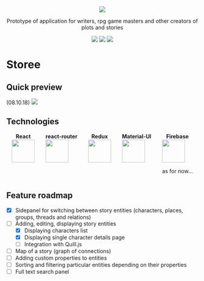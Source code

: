 <div align="center">
  <img src="https://i.imgur.com/MREVFNF.png" />
  <p>Prototype of application for writers, rpg game masters and other creators of plots and stories</p>
  <div style="display: flex, justify-content: center, alignItems: center">
    <img src="https://img.shields.io/badge/react-16.5.1-blue.svg" />
    <img src="https://img.shields.io/badge/react--redux-5.0.7-orange.svg" />
    <img src="https://img.shields.io/badge/material--ui-3.1.0-green.svg" />
  </div>
</div>
<h1>Storee</h1>
<h2>Quick preview</h2>
(08.10.18)
<img src="https://camo.githubusercontent.com/047ae46e3a8523c16d66734743de0b9832e71081/68747470733a2f2f692e696d6775722e636f6d2f6f34537a6c59752e676966" />

<h2>Technologies</h2>
  <div style="display: flex; flex-direction: row; justify-content: space-around; alignItems: center; text-align: center">
    <div style="display: flex; justify-content: center, alignItems: center; flex-direction: column">
      <b>React</b>
      <img src="https://cdn.svgporn.com/logos/react.svg" | width=60/>
    </div>
    <div style="display: flex; justify-content: center, alignItems: center; flex-direction: column">
      <b>react-router</b>
      <img src="https://cdn.svgporn.com/logos/react-router.svg" | width=60 />
    </div>
    <div style="display: flex; justify-content: center, alignItems: center; flex-direction: column">
      <b>Redux</b>
      <img src="https://cdn.svgporn.com/logos/redux.svg" | width=60 />
    </div>
    <div style="display: flex; justify-content: center, alignItems: center; flex-direction: column">
      <b>Material-UI</b>
      <img src="https://cdn.svgporn.com/logos/material-ui.svg" | width=60 />
    </div>
    <div style="display: flex; justify-content: center, alignItems: center; flex-direction: column">
      <b>Firebase</b>
      <img src="https://cdn.svgporn.com/logos/firebase.svg" | width=60 />
      <p>as for now...</p>
     </div>
  </div>
<h2>Feature roadmap</h2>

- [x] Sidepanel for switching between story entities (characters, places, groups, threads and relations)
- [ ] Adding, editing, displaying story entities
  - [x] Displaying characters list
  - [x] Displaying single character details page
  - [ ] Integration with Quill.js
- [ ] Map of a story (graph of connections)
- [ ] Adding custom properties to entities
- [ ] Sorting and filtering particular entities depending on their properties
- [ ] Full text search panel
